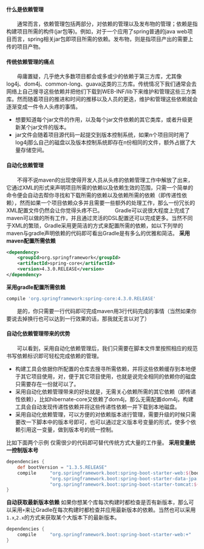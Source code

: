 #### 什么是依赖管理
　　通常而言，依赖管理包括两部分，对依赖的管理以及发布物的管理；依赖是指构建项目所需的构件(jar包等)。例如，对于一个应用了spring普通的java web项目而言，spring相关jar包即项目所需的依赖。发布物，则是指项目产出的需要上传的项目产物。
   
#### 传统依赖管理的痛点　　
　　毋庸置疑，几乎绝大多数项目都会或多或少的依赖于第三方库，尤其像log4j、dom4j、common-long、guava这类的三方库。传统情况下我们通常会去网络上自己搜寻这些依赖并把他们下载到WEB-INF/lib下来维护和管理这些三方类库。然而随着项目的推进和时间的推移以及人员的更迭，维护和管理这些依赖就会逐渐变成一件令人头疼的事情。

- 想要知道每个jar文件的作用，以及每个jar文件依赖的其它类库，或者升级更新某个jar文件的版本。
- jar文件会随着项目源代码一起提交到版本控制系统，如果n个项目同时用了log4j那么自己的磁盘以及版本控制系统即存在n份相同的文件，额外占据了大量存储空间。

#### 自动化依赖管理
　　不得不说maven的出现使得开发人员从头疼的依赖管理工作中解放了出来，它通过XML的形式来声明项目所需的依赖以及依赖生效的范围，只需一个简单的命令便会自动去帮你寻找和下载所需的依赖以及依赖所需的依赖（即传递性依赖），然而如果一个项目依赖众多并且需要一些额外的处理工作，那么一份冗长的XML配置文件仍然会让你觉得头疼不已。
　　Gradle可以说很大程度上完成了maven可以做的所有工作，并且通过灵活的DSL配置还可以完成更多。当然不同于XML的繁琐，Gradle采用更简洁的方式来配置所需的依赖，如以下列举的maven与gradle声明依赖的代码即可看出Gradle是有多么的优雅和简洁。
**采用maven配置所需依赖**
```xml
<dependency>
    <groupId>org.springframework</groupId>
    <artifactId>spring-core</artifactId>
    <version>4.3.0.RELEASE</version>
</dependency>
```
**采用gradle配置所需依赖**
```groovy	
compile 'org.springframework:spring-core:4.3.0.RELEASE'
```
　　是的，你只需要一行代码即可完成maven用3行代码完成的事情（当然如果你要说去掉换行也可以达到一行效果的话，那我就无言以对了）
#### 自动化依赖管理带来的优势
　　可以看到，采用自动化依赖管理后，我们只需要在脚本文件里按照相应的规范书写依赖标识即可轻松完成依赖的管理。
  
- 构建工具会依据你所配置的仓库去搜寻所需依赖，并将这些依赖缓存到本地便于其它项目使用，对，便于其它项目使用，也就是说完全相同的依赖你的磁盘只需要存在一份就可以了。
- 采用自动化依赖管理带来的好处就是，无需关心依赖所需的其它依赖（即传递性依赖），比如hibernate-core又依赖了dom4j，那么无需配置dom4j，构建工具会自动发现传递性依赖并将这些传递性依赖一并下载到本地磁盘。
- 采用自动化依赖管理，可以方便的对依赖版本进行管理，需要升级的时候只需要改一下脚本中的版本号即可，也可以通过定义版本号变量的形式，使多个依赖引用这一变量，做到版本号的统一控制。
  
比如下面两个示例 仅需很少的代码即可替代传统方式大量的工作量。
**采用变量统一控制版本号**
```groovy
dependencies {
	def bootVersion = "1.3.5.RELEASE"
    compile     "org.springframework.boot:spring-boot-starter-web:${bootVersion}",  
                "org.springframework.boot:spring-boot-starter-data-jpa:${bootVersion}",
                "org.springframework.boot:spring-boot-starter-tomcat:${bootVersion}"
}
```

**自动获取最新版本依赖**
如果你想某个库每次构建时都检查是否有新版本，那么可以采用`+`来让Gradle在每次构建时都检查并应用最新版本的依赖。当然也可以采用`1.x`,`2.x`的方式来获取某个大版本下的最新版本。

```groovy
dependencies {
	compile     "org.springframework.boot:spring-boot-starter-web:+"
}
```